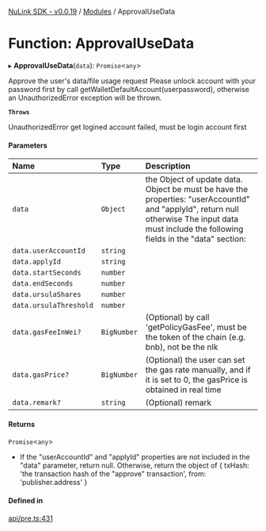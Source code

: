 [NuLink SDK - v0.0.19](../README.md) / [Modules](../modules.md) / ApprovalUseData

# Function: ApprovalUseData

▸ **ApprovalUseData**(`data`): `Promise`<`any`\>

Approve the user's data/file usage request
Please unlock account with your password first by call getWalletDefaultAccount(userpassword), otherwise an UnauthorizedError exception will be thrown.

**`Throws`**

UnauthorizedError get logined account failed, must be login account first

#### Parameters

| Name | Type | Description |
| :------ | :------ | :------ |
| `data` | `Object` | the Object of update data. Object be must be have the properties: "userAccountId" and "applyId", return null otherwise The input data must include the following fields in the "data" section: |
| `data.userAccountId` | `string` |  |
| `data.applyId` | `string` |  |
| `data.startSeconds` | `number` |  |
| `data.endSeconds` | `number` |  |
| `data.ursulaShares` | `number` |  |
| `data.ursulaThreshold` | `number` |  |
| `data.gasFeeInWei?` | `BigNumber` | (Optional) by call 'getPolicyGasFee', must be the token of the chain (e.g. bnb), not be the nlk |
| `data.gasPrice?` | `BigNumber` | (Optional) the user can set the gas rate manually, and if it is set to 0, the gasPrice is obtained in real time |
| `data.remark?` | `string` | (Optional) remark |

#### Returns

`Promise`<`any`\>

- If the "userAccountId" and "applyId" properties are not included in the "data" parameter, return null.
         Otherwise, return the object of
         {
           txHash: 'the transaction hash of the "approve" transaction',
           from: 'publisher.address'
         }

#### Defined in

[api/pre.ts:431](https://github.com/NuLink-network/nulink-sdk/blob/3448e77/src/api/pre.ts#L431)
